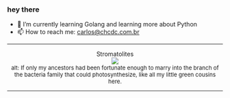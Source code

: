 ### hey there 

- :seedling: I’m currently learning Golang and learning more about Python
- :mailbox: How to reach me: carlos@chcdc.com.br


---


<!-- xkcd -->
<p align="center">Stromatolites</br><img src=https://imgs.xkcd.com/comics/stromatolites.png></br><font size =2>alt: If only my ancestors had been fortunate enough to marry into the branch of the bacteria family that could photosynthesize, like all my little green cousins here.</br></font></p></table></p> 


<!-- xkcd -->
---
